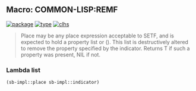 ## Macro: COMMON-LISP:REMF
[![package](https://img.shields.io/badge/Package-COMMON--LISP-5f9ea0.svg?style=social&colorA=999999)](../) [![type](https://img.shields.io/badge/Type-Macro-5f9ea0.svg?style=social&colorA=999999)](../#macro) [![clhs](https://img.shields.io/badge/CLHS-REMF-5f9ea0.svg?style=social&colorA=999999)](http://www.lispworks.com/documentation/HyperSpec/Body/m_remf.htm) 

> Place may be any place expression acceptable to SETF, and is expected
> to hold a property list or (). This list is destructively altered to
> remove the property specified by the indicator. Returns T if such a
> property was present, NIL if not.

### Lambda list
```cl
(sb-impl::place sb-impl::indicator)
```
